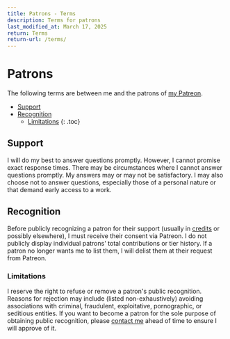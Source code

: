 ```yaml
---
title: Patrons - Terms
description: Terms for patrons
last_modified_at: March 17, 2025
return: Terms
return-url: /terms/
---
```


# Patrons
The following terms are between me and the patrons of <a href="https://www.patreon.com/schizoidnightmares" target="_blank">my Patreon</a>.

- [Support](#support)
- [Recognition](#recognition)
  - [Limitations](#limitations)
{: .toc}

## Support
I will do my best to answer questions promptly. However, I cannot promise exact response times. There may be circumstances where I cannot answer questions promptly. My answers may or may not be satisfactory. I may also choose not to answer questions, especially those of a personal nature or that demand early access to a work.

## Recognition
Before publicly recognizing a patron for their support (usually in [credits](/credits/contributors/) or possibly elsewhere), I must receive their consent via Patreon. I do not publicly display individual patrons' total contributions or tier history. If a patron no longer wants me to list them, I will delist them at their request from Patreon.

### Limitations
I reserve the right to refuse or remove a patron's public recognition. Reasons for rejection may include (listed non-exhaustively) avoiding associations with criminal, fraudulent, exploitative, pornographic, or seditious entities. If you want to become a patron for the sole purpose of obtaining public recognition, please <a href="https://tally.so/r/mOaDRp" target="_blank">contact me</a> ahead of time to ensure I will approve of it.